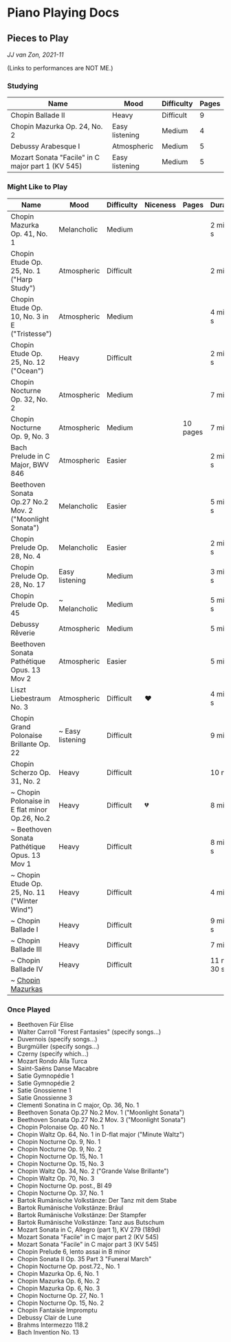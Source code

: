 Piano Playing Docs
==================

Pieces to Play
--------------

*JJ van Zon, 2021-11*

(Links to performances are NOT ME.)

### Studying

| Name                                              | Mood           | Difficulty | Pages
|---------------------------------------------------|----------------|------------|------
| Chopin Ballade II                                 | Heavy          | Difficult  | 9
| Chopin Mazurka Op. 24, No. 2                      | Easy listening | Medium     | 4
| Debussy Arabesque I                               | Atmospheric    | Medium     | 5
| Mozart Sonata "Facile" in C major part 1 (KV 545) | Easy listening | Medium     | 5

### Might Like to Play

| Name                                                    | Mood             | Difficulty | Niceness | Pages    | Duration    | Link 
|---------------------------------------------------------|------------------|------------|----------|----------|-------------|-----
| Chopin Mazurka Op. 41, No. 1                            | Melancholic      | Medium     |          |          | 2 min 30 s  | [YouTube](https://www.youtube.com/watch?v=rr4_MijijFk)
| Chopin Etude Op. 25, No. 1 ("Harp Study")               | Atmospheric      | Difficult  |          |          | 2 min       | [YouTube](https://www.youtube.com/watch?v=OKokquds2_M)
| Chopin Etude Op. 10, No. 3 in E ("Tristesse")           | Atmospheric      | Medium     |          |          | 4 min 30 s  | [YouTube](https://www.youtube.com/watch?v=efUpNxQPLMU)
| Chopin Etude Op. 25, No. 12 ("Ocean")                   | Heavy            | Difficult  |          |          | 2 min 30 s  | [YouTube](https://www.youtube.com/watch?v=pRlHKQXjzZY)
| Chopin Nocturne Op. 32, No. 2                           | Atmospheric      | Medium     |          |          | 7 min       | [YouTube](https://www.youtube.com/watch?v=my5OSmQZjns)
| Chopin Nocturne Op. 9, No. 3                            | Atmospheric      | Medium     |          | 10 pages | 7 min       | [YouTube](https://www.youtube.com/watch?v=O3Apq41rrFc)
| Bach Prelude in C Major, BWV 846                        | Atmospheric      | Easier     |          |          | 2 min 20 s  | [Spotify](https://open.spotify.com/track/211zXouX3GROvKvaoasR6V?si=0b2dfeb0b4614f66)
| Beethoven Sonata Op.27 No.2 Mov. 2 ("Moonlight Sonata") | Melancholic      | Easier     |          |          | 5 min 25 s  | [Spotify](https://open.spotify.com/track/1UNzT19U7L0sC6d03L7MwT?si=0bf09cebe7a24dfe)
| Chopin Prelude Op. 28, No. 4                            | Melancholic      | Easier     |          |          | 2 min 45 s  | [Spotify](https://open.spotify.com/track/3XwL5sEvTzT6yzlFFsQCEl?si=a2714069d3fd4c71)
| Chopin Prelude Op. 28, No. 17                           | Easy listening   | Medium     |          |          | 3 min 20 s  | [Spotify](https://open.spotify.com/track/31RR1orCjQp0nrl3bOHrZL?si=efacf06c03ec49ab)
| Chopin Prelude Op. 45                                   | ~ Melancholic    | Medium     |          |          | 5 min 45 s  | [Spotify](https://open.spotify.com/track/7MBnLWnRoUCRTl57d2pn47?si=43be25c851384df9)
| Debussy Rêverie                                         | Atmospheric      | Medium     |          |          | 5 min       | [YouTube](https://www.youtube.com/watch?v=3cYMvB3rgzQ)
| Beethoven Sonata Pathétique Opus. 13 Mov 2              | Atmospheric      | Easier     |          |          | 5 min       | [Spotify](https://open.spotify.com/track/1kfdzVK4npK6QNZdwlZoku?si=628cfb58a0354d50)
| Liszt Liebestraum No. 3                                 | Atmospheric      | Difficult  | ❤       |          | 4 min 30 s  | [YouTube](https://www.youtube.com/watch?v=FNu3bkFi_IY)
| Chopin Grand Polonaise Brillante Op. 22                 | ~ Easy listening | Difficult  |          |          | 9 min       | [YouTube](https://www.youtube.com/watch?v=IDmCkUMO9f4)
| Chopin Scherzo Op. 31, No. 2                            | Heavy            | Difficult  |          |          | 10 min      | [YouTube](https://www.youtube.com/watch?v=OCUSalQf-jY)
| ~ Chopin Polonaise in E flat minor Op.26, No.2          | Heavy            | Difficult  | 💔       |          | 8 min      | [YouTube (1)](https://www.youtube.com/watch?v=GLElxJ_tdW0) [YouTube (2)](https://www.youtube.com/watch?v=LsBKfIB8HOk)
| ~ Beethoven Sonata Pathétique Opus. 13 Mov 1            | Heavy            | Difficult  |          |          | 8 min 30 s  | [YouTube](https://www.youtube.com/watch?v=XuldgIR02dY)
| ~ Chopin Etude Op. 25, No. 11 ("Winter Wind")           | Heavy            | Difficult  |          |          | 4 min       | [YouTube](https://www.youtube.com/watch?v=gZjdAWgjLx8)
| ~ Chopin Ballade I                                      | Heavy            | Difficult  |          |          | 9 min 45 s  | [YouTube](https://www.youtube.com/watch?v=Zj_psrTUW_w)
| ~ Chopin Ballade III                                    | Heavy            | Difficult  |          |          | 7 min       | [YouTube](https://www.youtube.com/watch?v=BkPLDoZXlHQ)
| ~ Chopin Ballade IV                                     | Heavy            | Difficult  |          |          | 11 min 30 s | [YouTube](https://www.youtube.com/watch?v=3F5glYefwio)
| ~ [Chopin Mazurkas](chopin-mazurka-selection.md)        | 

### Once Played

- Beethoven Für Elise
- Walter Carroll "Forest Fantasies" (specify songs...)
- Duvernois (specify songs...)
- Burgmüller (specify songs...)
- Czerny (specify which...)
- Mozart Rondo Alla Turca
- Saint-Saëns Danse Macabre
- Satie Gymnopédie 1
- Satie Gymnopédie 2
- Satie Gnossienne 1
- Satie Gnossienne 3
- Clementi Sonatina in C major, Op. 36, No. 1
- Beethoven Sonata Op.27 No.2 Mov. 1 ("Moonlight Sonata")
- Beethoven Sonata Op.27 No.2 Mov. 3 ("Moonlight Sonata")
- Chopin Polonaise Op. 40 No. 1
- Chopin Waltz Op. 64, No. 1 in D-flat major ("Minute Waltz")
- Chopin Nocturne Op. 9, No. 1
- Chopin Nocturne Op. 9, No. 2
- Chopin Nocturne Op. 15, No. 1
- Chopin Nocturne Op. 15, No. 3
- Chopin Waltz Op. 34, No. 2 ("Grande Valse Brillante")
- Chopin Waltz Op. 70, No. 3
- Chopin Nocturne Op. post., BI 49
- Chopin Nocturne Op. 37, No. 1
- Bartok Rumänische Volkstänze: Der Tanz mit dem Stabe
- Bartok Rumänische Volkstänze: Brâul
- Bartok Rumänische Volkstänze: Der Stampfer
- Bartok Rumänische Volkstänze: Tanz aus Butschum
- Mozart Sonata in C, Allegro (part 1), KV 279 (189d)
- Mozart Sonata "Facile" in C major part 2 (KV 545)
- Mozart Sonata "Facile" in C major part 3 (KV 545)
- Chopin Prelude 6, lento assai in B minor
- Chopin Sonata II Op. 35 Part 3 "Funeral March"
- Chopin Nocturne Op. post.72., No. 1
- Chopin Mazurka Op. 6, No. 1
- Chopin Mazurka Op. 6, No. 2
- Chopin Mazurka Op. 6, No. 3
- Chopin Nocturne Op. 27, No. 1
- Chopin Nocturne Op. 15, No. 2
- Chopin Fantaisie Impromptu
- Debussy Clair de Lune
- Brahms Intermezzo 118.2
- Bach Invention No. 13